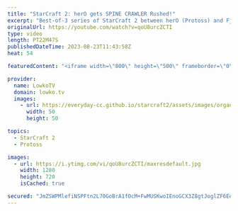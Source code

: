 ```yaml
---
title: "StarCraft 2: herO gets SPINE CRAWLER Rushed!"
excerpt: "Best-of-3 series of StarCraft 2 between herO (Protoss) and Fjant (Zerg). This match was played during a recent ESL Open Cup. Since herO is one of the greatest Protoss players in the world, Fjant decides to take a very aggressive approach in this series. Support my work: https://patreon.com/lowkotv Lowko"
originalUrl: https://youtube.com/watch?v=qoU8urcZCTI
type: video
length: PT22M47S
publishedDateTime: 2023-08-23T11:43:58Z
heat: 54

featuredContent: "<iframe width=\"800\" height=\"500\" frameborder=\"0\" src=\"https://www.youtube.com/embed/qoU8urcZCTI\" allow=\"accelerometer; autoplay; encrypted-media; gyroscope; picture-in-picture\" allowfullscreen></iframe>"

provider:
  name: LowkoTV
  domain: lowko.tv
  images:
    - url: https://everyday-cc.github.io/starcraft2/assets/images/organizations/lowko.tv-50x50.jpg
      width: 50
      height: 50

topics:
  - StarCraft 2
  - Protoss

images:
  - url: https://i.ytimg.com/vi/qoU8urcZCTI/maxresdefault.jpg
    width: 1280
    height: 720
    isCached: true

secured: "JmZSWPMlefiNSPFtn2L70GoBrA1fOcM+FwMUSKwoIEnoGCX3Z8gtJoglZF6EeLIR32CEqO/68/6M6erk2a+2qufyob3mIP1tp0xgcUfZKR1VqkeYcqxSzG3wCQCx5K98CqOw+y6c2RDKraW5RSrIUN/sa0/bOr5n89EiXy//C5TuSYHSL+50CNKqJxrlYw9MbBIKwDDT+1gTbrXCC0nGpS2MaUKcvoPEArOaBfBLYw4bewIH/l2IilQNR6HAw0WBrfKYWkeoHUmeL551ylmaEqKbnYETdgEPCXWvUqJ5UgyJgxp33zYN2K9S1ecfEWKWIhe8ATNB3cJXLKy7D3ELJELh9DFE2qZmiJ2yd2UCjQ4+Ik/RQ7hc0gXQHB9MlEzXyyMkB+tgvdDecYKSDHKOA8cToPaUEW6OfQ7L+cXdJBs=;qNL7gS4HUI/nNGS/g2bKTw=="
---
```


